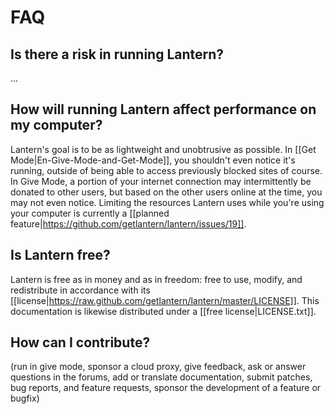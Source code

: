 # FAQ

## Is there a risk in running Lantern?

...


## How will running Lantern affect performance on my computer?

Lantern's goal is to be as lightweight and unobtrusive as possible. In
[[Get Mode|En-Give-Mode-and-Get-Mode]], you shouldn't even notice it's running,
outside of being able to access previously blocked sites of course. In Give
Mode, a portion of your internet connection may intermittently be donated to
other users, but based on the other users online at the time, you may not even
notice. Limiting the resources Lantern uses while you're using your computer is
currently a [[planned
feature|https://github.com/getlantern/lantern/issues/19]].


## Is Lantern free?

Lantern is free as in money and as in freedom: free to use, modify, and
redistribute in accordance with its
[[license|https://raw.github.com/getlantern/lantern/master/LICENSE]]. This
documentation is likewise distributed under a [[free license|LICENSE.txt]].


## How can I contribute?

(run in give mode, sponsor a cloud proxy, give feedback, ask or answer questions
in the forums, add or translate documentation, submit patches, bug reports, and
feature requests, sponsor the development of a feature or bugfix)
